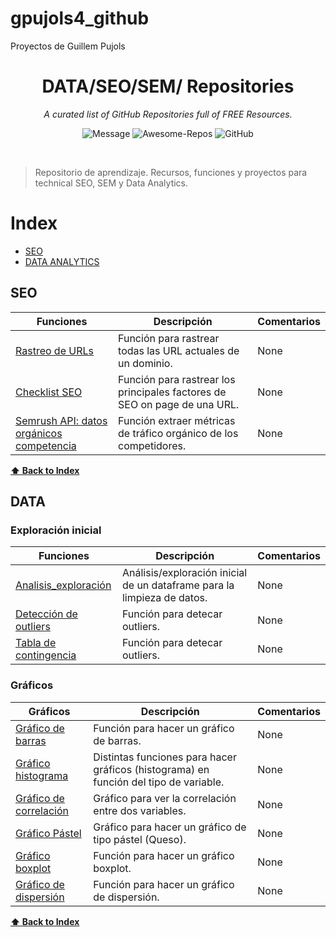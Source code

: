 # gpujols4_github
Proyectos de Guillem Pujols

<div align='center'>

# DATA/SEO/SEM/ Repositories

_A curated list of GitHub Repositories full of FREE Resources._ <br>

![Message](https://img.shields.io/badge/I%20%E2%9D%A4%20-OpenSource-%23ff0055) ![Awesome-Repos](https://img.shields.io/badge/Awesome--repos-%23ff0055) ![GitHub](https://img.shields.io/github/license/pawelborkar/awesome-repos?color=%23ff0055)

</div> <br>

> Repositorio de aprendizaje. Recursos, funciones y proyectos para technical SEO, SEM y Data Analytics.


# Index

-   [SEO](#SEO)
-   [DATA ANALYTICS](#DATA)

## SEO

| Funciones | Descripción | Comentarios |
| --- | --- | --- |
| [Rastreo de URLs](https://github.com/gpujols4/gpujols4_github/blob/main/SEO/Rastreo_urls_dominios) | Función para rastrear todas las URL actuales de un dominio. | None | 
[Checklist SEO](https://github.com/gpujols4/gpujols4_github/blob/main/SEO/Checklist_SEO) | Función para rastrear los principales factores de SEO on page de una URL.| None |
[Semrush API: datos orgánicos competencia](https://github.com/gpujols4/gpujols4_github/blob/main/SEO/analisis_organico_semrush) | Función extraer métricas de tráfico orgánico de los competidores. | None |


**[⬆ Back to Index](#index)**

## DATA
### Exploración inicial

| Funciones | Descripción | Comentarios |
| --- | --- | --- |
| [Analisis_exploración](https://github.com/gpujols4/gpujols4_github/blob/main/Data%20Analytics/analisis_exploracion_inicial) | Análisis/exploración inicial de un dataframe para la limpieza de datos.  | None |
| [Detección de outliers](https://github.com/gpujols4/gpujols4_github/blob/main/Data%20Analytics/Limpieza%20de%20datos/deteccion_outliers) | Función para detecar outliers.  | None |
| [Tabla de contingencia](https://github.com/gpujols4/gpujols4_github/blob/main/Data%20Analytics/Limpieza%20de%20datos/tabla_de_contingenia) | Función para detecar outliers.  | None |

### Gráficos

|   Gráficos | Descripción | Comentarios |
| --- | --- | --- |
| [Gráfico de barras](https://github.com/gpujols4/gpujols4_github/blob/main/Data%20Analytics/Graficos/px_funcion_grafico_barras) | Función para hacer un gráfico de barras.  | None |
| [Gráfico histograma](https://github.com/gpujols4/gpujols4_github/blob/main/Data%20Analytics/Graficos/px_funcion_histograma) | Distintas funciones para hacer gráficos (histograma) en función del tipo de variable.  | None |
| [Gráfico de correlación](https://github.com/gpujols4/gpujols4_github/blob/main/Data%20Analytics/Graficos/px_funcion_grafico_correlacion) | Gráfico para ver la correlación entre dos variables.  | None |
| [Gráfico Pástel](https://github.com/gpujols4/gpujols4_github/blob/main/Data%20Analytics/Graficos/px_grafico_pastel) | Gráfico para hacer un gráfico de tipo pástel (Queso).  | None |
| [Gráfico boxplot](https://github.com/gpujols4/gpujols4_github/blob/main/Data%20Analytics/Graficos/px_funcion_grafico_boxplot) | Función para hacer un gráfico boxplot.  | None |
| [Gráfico de dispersión](https://github.com/gpujols4/gpujols4_github/blob/main/Data%20Analytics/Graficos/px_funcion_grafico_dispersion) | Función para hacer un gráfico de dispersión.  | None |


**[⬆ Back to Index](#index)**

